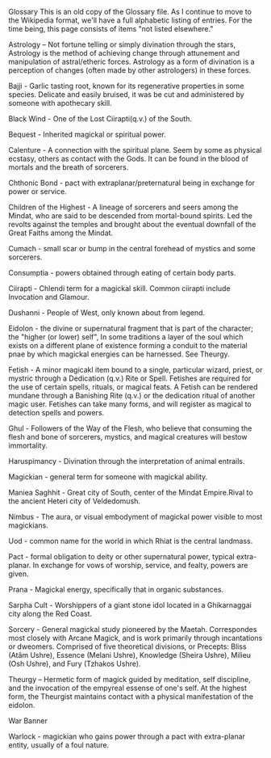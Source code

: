 Glossary
This is an old copy of the Glossary file. As I continue to move to the Wikipedia format, we'll have a full alphabetic listing of entries. For the time being, this page consists of items "not listed elsewhere."

Astrology – Not fortune telling or simply divination through the stars, Astrology is the method of achieving change through attunement and manipulation of astral/etheric forces. Astrology as a form of divination is a perception of changes (often made by other astrologers) in these forces.

Bajji - Garlic tasting root, known for its regenerative properties in some species. Delicate and easily bruised, it was be cut and administered by someone with apothecary skill.

Black Wind - One of the Lost Ciirapti(q.v.) of the South.

Bequest - Inherited magickal or spiritual power.

Calenture - A connection with the spiritual plane. Seem by some as physical ecstasy, others as contact with the Gods. It can be found in the blood of mortals and the breath of sorcerers.

Chthonic Bond - pact with extraplanar/preternatural being in exchange for power or service.

Children of the Highest - A lineage of sorcerers and seers among the Mindat, who are said to be descended from mortal-bound spirits. Led the revolts against the temples and brought about the eventual downfall of the Great Faiths among the Mindat.

Cumach - small scar or bump in the central forehead of mystics and some sorcerers.

Consumptia - powers obtained through eating of certain body parts.

Ciirapti - Chlendi term for a magickal skill. Common ciirapti include Invocation and Glamour.

Dushanni - People of West, only known about from legend.

Eidolon - the divine or supernatural fragment that is part of the character; the "higher (or lower) self", In some traditions a layer of the soul which exists on a different plane of existence forming a conduit to the material pnae by which magickal energies can be harnessed. See Theurgy.

Fetish - A minor magicakl item bound to a single, particular wizard, priest, or mystric through a Dedication (q.v.) Rite or Spell. Fetishes are required for the use of certain spells, rituals, or magical feats. A Fetish can be rendered mundane through a Banishing Rite (q.v.) or the dedication ritual of another magic user. Fetishes can take many forms, and will register as magical to detection spells and powers.

Ghul - Followers of the Way of the Flesh, who believe that consuming the flesh and bone of sorcerers, mystics, and magical creatures will bestow immortality.

Haruspimancy - Divination through the interpretation of animal entrails.

Magickian - general term for someone with magickal ability.

Maniea Saghhit - Great city of South, center of the Mindat Empire.Rival to the ancient Heteri city of Veldedomush.

Nimbus - The aura, or visual embodyment of magickal power visible to most magickians.

Uod - common name for the world in which Rhiat is the central landmass.

Pact - formal obligation to deity or other supernatural power, typical extra-planar. In exchange for vows of worship, service, and fealty, powers are given.

Prana - Magickal energy, specifically that in organic substances.

Sarpha Cult - Worshippers of a giant stone idol located in a Ghikarnaggai city along the Red Coast.

Sorcery - General magickal study pioneered by the Maetah. Correspondes most closely with Arcane Magick, and is work primarily through incantations or dweomers. Comprised of five theoretical divisions, or Precepts: Bliss (Atâm Ushre), Essence (Melani Ushre), Knowledge (Sheira Ushre), Milieu (Osh Ushre), and Fury (Tzhakos Ushre).

Theurgy – Hermetic form of magick guided by meditation, self discipline, and the invocation of the empyreal essense of one's self. At the highest form, the Theurgist maintains contact with a physical manifestation of the eidolon.

War Banner

Warlock - magickian who gains power through a pact with extra-planar entity, usually of a foul nature.

